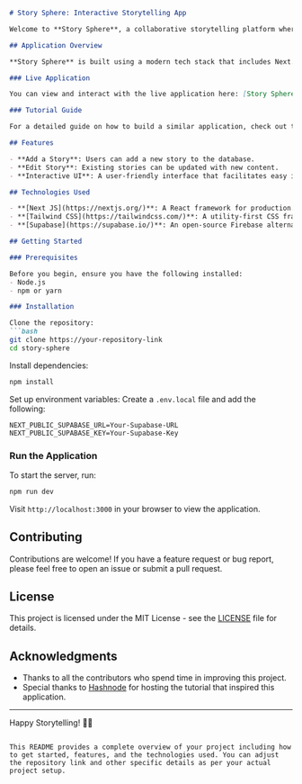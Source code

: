 
```markdown
# Story Sphere: Interactive Storytelling App

Welcome to **Story Sphere**, a collaborative storytelling platform where you can create unique narratives with strangers. This application allows individuals from diverse backgrounds to contribute to a collective story, enhancing creativity and connection among users.

## Application Overview

**Story Sphere** is built using a modern tech stack that includes Next.js for the frontend and Supabase for backend services. The app provides an engaging user experience, allowing users to add their story contributions and edit existing narratives seamlessly.

### Live Application

You can view and interact with the live application here: [Story Sphere](storycreator-app.vercel.app)

### Tutorial Guide

For a detailed guide on how to build a similar application, check out this comprehensive tutorial: [Learn to Use Supabase with Next JS](https://aahiknsv.hashnode.dev/learn-to-use-supabase-with-next-js-a-beginner-friendly-application)

## Features

- **Add a Story**: Users can add a new story to the database.
- **Edit Story**: Existing stories can be updated with new content.
- **Interactive UI**: A user-friendly interface that facilitates easy interaction.

## Technologies Used

- **[Next JS](https://nextjs.org/)**: A React framework for production.
- **[Tailwind CSS](https://tailwindcss.com/)**: A utility-first CSS framework for rapid UI development.
- **[Supabase](https://supabase.io/)**: An open-source Firebase alternative providing all the backend services you need.

## Getting Started

### Prerequisites

Before you begin, ensure you have the following installed:
- Node.js
- npm or yarn

### Installation

Clone the repository:
```bash
git clone https://your-repository-link
cd story-sphere
```

Install dependencies:
```bash
npm install
```

Set up environment variables:
Create a `.env.local` file and add the following:
```plaintext
NEXT_PUBLIC_SUPABASE_URL=Your-Supabase-URL
NEXT_PUBLIC_SUPABASE_KEY=Your-Supabase-Key
```

### Run the Application

To start the server, run:
```bash
npm run dev
```

Visit `http://localhost:3000` in your browser to view the application.

## Contributing

Contributions are welcome! If you have a feature request or bug report, please feel free to open an issue or submit a pull request.

## License

This project is licensed under the MIT License - see the [LICENSE](LICENSE.md) file for details.

## Acknowledgments

- Thanks to all the contributors who spend time in improving this project.
- Special thanks to [Hashnode](https://hashnode.com/) for hosting the tutorial that inspired this application.

---

Happy Storytelling! 📖✨
```

This README provides a complete overview of your project including how to get started, features, and the technologies used. You can adjust the repository link and other specific details as per your actual project setup.
